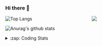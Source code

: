### Hi there 👋

<!--
**tao8687/tao8687** is a ✨ _special_ ✨ repository because its `README.md` (this file) appears on your GitHub profile.

Here are some ideas to get you started:

- 🔭 I’m currently working on ...
- 🌱 I’m currently learning ...
- 👯 I’m looking to collaborate on ...
- 🤔 I’m looking for help with ...
- 💬 Ask me about ...
- 📫 How to reach me: ...
- 😄 Pronouns: ...
- ⚡ Fun fact: ...
-->

<img align='right' src="https://media.giphy.com/media/M9gbBd9nbDrOTu1Mqx/giphy.gif" width="230">

![Top Langs](https://github-readme-stats.vercel.app/api/top-langs/?username=tao8687&layout=compact&title_color=23238E&text_color=A67D3D)

![Anurag's github stats](https://github-readme-stats.vercel.app/api?username=tao8687&show_icons=true&&text_color=A67D3D&title_color=23238E&show_icons=false&count_private=true&hide=stars)

<details>
  <summary>:zap: Coding Stats</summary>
  <b>
<!--START_SECTION:waka-->
![Profile Views](http://img.shields.io/badge/Profile%20Views-23-blue)

**🐱 My Github Data** 

> 🏆 13 Contributions in the Year 2021
 > 
> 📦 592.0 kB Used in Github's Storage 
 > 
> 🚫 Not Opted to Hire
 > 
> 📜 35 Public Repositories 
 > 
> 🔑 17 Private Repositories  
 > 
**I'm an Early 🐤** 

```text
🌞 Morning    72 commits     ███████░░░░░░░░░░░░░░░░░░   31.03% 
🌆 Daytime    72 commits     ███████░░░░░░░░░░░░░░░░░░   31.03% 
🌃 Evening    77 commits     ████████░░░░░░░░░░░░░░░░░   33.19% 
🌙 Night      11 commits     █░░░░░░░░░░░░░░░░░░░░░░░░   4.74%

```
📅 **I'm Most Productive on Wednesday** 

```text
Monday       31 commits     ███░░░░░░░░░░░░░░░░░░░░░░   13.36% 
Tuesday      19 commits     ██░░░░░░░░░░░░░░░░░░░░░░░   8.19% 
Wednesday    67 commits     ███████░░░░░░░░░░░░░░░░░░   28.88% 
Thursday     28 commits     ███░░░░░░░░░░░░░░░░░░░░░░   12.07% 
Friday       44 commits     ████░░░░░░░░░░░░░░░░░░░░░   18.97% 
Saturday     24 commits     ██░░░░░░░░░░░░░░░░░░░░░░░   10.34% 
Sunday       19 commits     ██░░░░░░░░░░░░░░░░░░░░░░░   8.19%

```


📊 **This Week I Spent My Time On** 

```text
⌚︎ Time Zone: Asia/Shanghai

💬 Programming Languages: 
C++                      9 hrs 44 mins       ████████████████████░░░░░   81.08% 
Text                     34 mins             █░░░░░░░░░░░░░░░░░░░░░░░░   4.75% 
Lua                      32 mins             █░░░░░░░░░░░░░░░░░░░░░░░░   4.47% 
Other                    22 mins             ░░░░░░░░░░░░░░░░░░░░░░░░░   3.15% 
Bash                     22 mins             ░░░░░░░░░░░░░░░░░░░░░░░░░   3.15%

🔥 Editors: 
VS Code                  12 hrs 1 min        █████████████████████████   100.0%

🐱‍💻 Projects: 
transport-auto           5 hrs 6 mins        ██████████░░░░░░░░░░░░░░░   42.55% 
cartographer_ros         4 hrs 40 mins       █████████░░░░░░░░░░░░░░░░   38.85% 
diamond-auto             1 hr 14 mins        ██░░░░░░░░░░░░░░░░░░░░░░░   10.31% 
racebot                  31 mins             █░░░░░░░░░░░░░░░░░░░░░░░░   4.33% 
cartographer             27 mins             █░░░░░░░░░░░░░░░░░░░░░░░░   3.86%

💻 Operating System: 
Linux                    12 hrs 1 min        █████████████████████████   100.0%

```

**I Mostly Code in C++** 

```text
C++                      9 repos             ███████████░░░░░░░░░░░░░░   45.0% 
C                        5 repos             ██████░░░░░░░░░░░░░░░░░░░   25.0% 
Python                   3 repos             ███░░░░░░░░░░░░░░░░░░░░░░   15.0% 
Makefile                 1 repo              █░░░░░░░░░░░░░░░░░░░░░░░░   5.0% 
Jupyter Notebook         1 repo              █░░░░░░░░░░░░░░░░░░░░░░░░   5.0%

```


**Timeline**

![Chart not found](https://raw.githubusercontent.com/tao8687/tao8687/master/charts/bar_graph.png) 


<!--END_SECTION:waka-->
</details>
